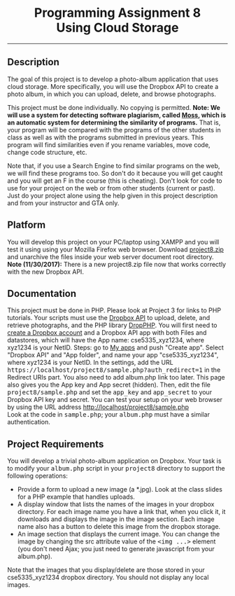 <center>
<h1>Programming Assignment 8<br>
Using Cloud Storage</h1>
</center>
<p>
</p><hr>
<p>
</p><h2>Description</h2>
<p>
</p><p>
The goal of this project is to 
develop a photo-album application that uses cloud storage.
More specifically, you will use the Dropbox API
to create a photo album, in which you can upload, delete, and browse photographs. 
</p><p>
This project must be done individually. No copying is permitted. 
<b>Note: We will use a system for detecting software plagiarism, called
<a href="http://theory.stanford.edu/~aiken/moss/" target="_top">Moss</a>,
which is an automatic system for determining
the similarity of programs.</b>  That is, your program will be
compared with the programs of the other students in class as well as
with the programs submitted in previous years. This program will find
similarities even if you rename variables, move code, change code
structure, etc.
</p>
<p>
Note that, if you use a Search Engine to find similar programs on the
web, we will find these programs too. So don't do it because you will
get caught and you will get an F in the course (this is
cheating). Don't look for code to use for your project on the web or
from other students (current or past). Just do your project alone using the help
given in this project description and from your instructor and GTA
only.
</p><p>
</p><h2>Platform</h2>
<p>
You will develop this project on your PC/laptop using XAMPP
and you will test it using using your Mozilla Firefox web browser.
Download <a href="project8.zip">project8.zip</a> and unarchive the files inside your web server document root directory.<br>
<b>Note (11/30/2017):</b> There is a new project8.zip file now that works correctly with the new Dropbox API.
</p>
<h2>Documentation</h2>
<p>
This project must be done in PHP. Please look at Project 3 for links to PHP tutorials. 
Your scripts must use the <a href="https://www.dropbox.com/developers/apps" target="_top">Dropbox API</a>
to upload, delete, and retrieve photographs, and the PHP library
<a href="http://fabi.me/en/php-projects/dropphp-dropbox-api-client/" target="_top">DropPHP</a>.
You will first need to <a href="https://www.dropbox.com/developers/apps" target="_top">create a Dropbox account</a> and a Dropbox API app with both Files and datastores, which will have the App name: cse5335_xyz1234, where xyz1234 is your NetID.
Steps: go to <a href="https://www.dropbox.com/developers/apps">My apps</a> and push "Create app".
Select "Dropbox API" and "App folder", and name your app "cse5335_xyz1234", where xyz1234 is your NetID.
In the settings, add the URL <tt>https://localhost/project8/sample.php?auth_redirect=1</tt> in the Redirect URIs part.
You also need to add album.php link too later. This page also gives you the App key and App secret (hidden).
Then, edit the file <tt>project8/sample.php</tt> and set the <tt>app_key</tt> and <tt>app_secret</tt>
to your Dropbox API key and secret. 
You can test your setup on your web browser by using the URL address
<a href="http://localhost/project8/sample.php" target="_top">http://localhost/project8/sample.php</a><br>
Look at the code in <tt>sample.php</tt>; your <tt>album.php</tt> must have a similar authentication.
</p><p>
</p><h2>Project Requirements</h2>
<p>
You will develop a trivial photo-album application on Dropbox.
Your task is to modify your <tt>album.php</tt> script in your <tt>project8</tt> directory
to support the following operations:
</p><ul>
<li> Provide a form to upload a new image (a *.jpg). Look at the class slides for a PHP example that handles uploads.
</li><li> A display window that lists the names of the images in your dropbox directory. For each image name you have
a link that, when you click it, it downloads and displays the image in the image section.
Each image name also has a button to delete this image from the dropbox storage.
</li><li> An image section that displays the current image. You can change the image by changing the
src attribute value of the <tt>&lt;img ...&gt;</tt> element (you don't need Ajax; you just need to generate javascript from your album.php).
</li></ul>
Note that the images that you display/delete are those stored in your cse5335_xyz1234 dropbox directory. You should not display any local images.
<p>
